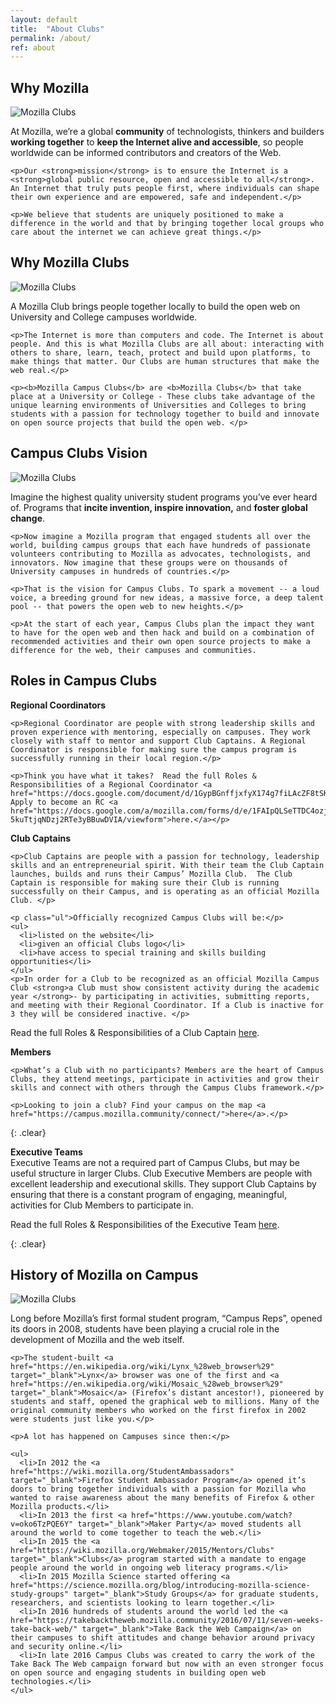 ```yaml
---
layout: default
title:  "About Clubs"
permalink: /about/
ref: about
---
```


## Why Mozilla

<div class="row">
  <div class="col-md-3">
    <img src="{{site.url}}/static/img/photo_clubs1.jpg" alt="Mozilla Clubs" class="img-responsive">
  </div>

  <div class="col-md-9">
    <p>At Mozilla, we’re a global <strong>community</strong> of technologists, thinkers and builders <strong>working together</strong> to <strong>keep the Internet alive and accessible</strong>, so people worldwide can be informed contributors and creators of the Web.</p>

    <p>Our <strong>mission</strong> is to ensure the Internet is a <strong>global public resource, open and accessible to all</strong>. An Internet that truly puts people first, where individuals can shape their own experience and are empowered, safe and independent.</p>

    <p>We believe that students are uniquely positioned to make a difference in the world and that by bringing together local groups who care about the internet we can achieve great things.</p>
  </div>
</div>

## Why Mozilla Clubs

<div class="row">
  <div class="col-md-3">
    <img src="{{site.url}}/static/img/photo_clubs2.jpg" alt="Mozilla Clubs" class="img-responsive">
  </div>

  <div class="col-md-9">
    <p>A Mozilla Club brings people together locally to build the open web on University and College campuses worldwide.</p>

    <p>The Internet is more than computers and code. The Internet is about people. And this is what Mozilla Clubs are all about: interacting with others to share, learn, teach, protect and build upon platforms, to make things that matter. Our Clubs are human structures that make the web real.</p>

    <p><b>Mozilla Campus Clubs</b> are <b>Mozilla Clubs</b> that take place at a University or College - These clubs take advantage of the unique learning environments of Universities and Colleges to bring students with a passion for technology together to build and innovate on open source projects that build the open web. </p>
  </div>
</div>

## Campus Clubs Vision

<div class="row">
  <div class="col-md-3">
    <img src="{{site.url}}/static/img/photo_clubs3.jpg" alt="Mozilla Clubs" class="img-responsive">
  </div>

  <div class="col-md-9">
    <p>Imagine the highest quality university student programs you’ve ever heard of. Programs that <strong>incite invention, inspire innovation,</strong> and <strong>foster global change</strong>.</p>

    <p>Now imagine a Mozilla program that engaged students all over the world, building campus groups that each have hundreds of passionate volunteers contributing to Mozilla as advocates, technologists, and innovators. Now imagine that these groups were on thousands of University campuses in hundreds of countries.</p>

    <p>That is the vision for Campus Clubs. To spark a movement -- a loud voice, a breeding ground for new ideas, a massive force, a deep talent pool -- that powers the open web to new heights.</p>

    <p>At the start of each year, Campus Clubs plan the impact they want to have for the open web and then hack and build on a combination of recommended activities and their own open source projects to make a difference for the web, their campuses and communities.
</p>
  </div>
</div>

## Roles in Campus Clubs

<div class="row activities-table">
  <div class="col-md-4">
    <p><b>Regional Coordinators</b></p>

    <p>Regional Coordinator are people with strong leadership skills and proven experience with mentoring, especially on campuses. They work closely with staff to mentor and support Club Captains. A Regional Coordinator is responsible for making sure the campus program is successfully running in their local region.</p>

    <p>Think you have what it takes?  Read the full Roles & Responsibilities of a Regional Coordinator <a href="https://docs.google.com/document/d/1GypBGnffjxfyX174g7fiLAcZF8tSKC5Xo7Qd4gpC5yM/pub">here</a>. Apply to become an RC <a href="https://docs.google.com/a/mozilla.com/forms/d/e/1FAIpQLSeTTDC4ozjGXIOW1sbXqsxw-5kuTtjqNDzj2RTe3yBBuwDVIA/viewform">here.</a></p>
  </div>

  <div class="col-md-4">
    <p><b>Club Captains</b></p>

    <p>Club Captains are people with a passion for technology, leadership skills and an entrepreneurial spirit. With their team the Club Captain launches, builds and runs their Campus’ Mozilla Club.  The Club Captain is responsible for making sure their Club is running successfully on their Campus, and is operating as an official Mozilla Club. </p>

    <p class="ul">Officially recognized Campus Clubs will be:</p>
    <ul>
      <li>listed on the website</li>
      <li>given an official Clubs logo</li>
      <li>have access to special training and skills building opportunities</li>
    </ul>
    <p>In order for a Club to be recognized as an official Mozilla Campus Club <strong>a Club must show consistent activity during the academic year </strong>- by participating in activities, submitting reports, and meeting with their Regional Coordinator. If a Club is inactive for 3 they will be considered inactive. </p>
   <p>
Read the full Roles & Responsibilities of a Club Captain <a href="https://docs.google.com/document/d/1JE6966a8yc0CBh3Xa9Ce7McKZkxkHvdZg01o5mxUORU/pub">here</a>.</p>
  </div>

  <div class="col-md-4">
    <p><b>Members</b></p>

    <p>What’s a Club with no participants? Members are the heart of Campus Clubs, they attend meetings, participate in activities and grow their skills and connect with others through the Campus Clubs framework.</p>

    <p>Looking to join a club? Find your campus on the map <a href="https://campus.mozilla.community/connect/">here</a>.</p>
  </div>
</div>

{: .clear}
&nbsp;

<p><b>Executive Teams</b><br>
Executive Teams are not a required part of Campus Clubs, but may be useful structure in larger Clubs. Club Executive Members are people with excellent leadership and executional skills. They support Club Captains by ensuring that there is a constant program of engaging, meaningful, activities for Club Members to participate in.
</p>

Read the full Roles & Responsibilities of the Executive Team [here](https://docs.google.com/document/d/1XW0jXnIDUsmCaeB9yqGFeet6XRfOvnmMWGbodAOXwHg/pub).

{: .clear}
&nbsp;

## History of Mozilla on Campus

<div class="row">
  <div class="col-md-3">
    <img src="{{site.url}}/static/img/photo_clubs4.jpg" alt="Mozilla Clubs" class="img-responsive">
  </div>

  <div class="col-md-9">
    <p>Long before Mozilla’s first formal student program, “Campus Reps”, opened its doors in 2008,  students have been playing a crucial role in the development of Mozilla and the web itself.</p>

    <p>The student-built <a href="https://en.wikipedia.org/wiki/Lynx_%28web_browser%29" target="_blank">Lynx</a> browser was one of the first and <a href="https://en.wikipedia.org/wiki/Mosaic_%28web_browser%29" target="_blank">Mosaic</a> (Firefox’s distant ancestor!), pioneered by students and staff, opened the graphical web to millions. Many of the original community members who worked on the first firefox in 2002 were students just like you.</p>

    <p>A lot has happened on Campuses since then:</p>

    <ul>
      <li>In 2012 the <a href="https://wiki.mozilla.org/StudentAmbassadors" target="_blank">Firefox Student Ambassador Program</a> opened it’s doors to bring together individuals with a passion for Mozilla who wanted to raise awareness about the many benefits of Firefox & other Mozilla products.</li>
      <li>In 2013 the first <a href="https://www.youtube.com/watch?v=oko6TzPQE6Y" target="_blank">Maker Party</a> moved students all around the world to come together to teach the web.</li>
      <li>In 2015 the <a href="https://wiki.mozilla.org/Webmaker/2015/Mentors/Clubs" target="_blank">Clubs</a> program started with a mandate to engage people around the world in ongoing web literacy programs.</li>
      <li>In 2015 Mozilla Science started offering <a href="https://science.mozilla.org/blog/introducing-mozilla-science-study-groups" target="_blank">Study Groups</a> for graduate students, researchers, and scientists looking to learn together.</li>
      <li>In 2016 hundreds of students around the world led the <a href="https://takebacktheweb.mozilla.community/2016/07/11/seven-weeks-take-back-web/" target="_blank">Take Back the Web Campaign</a> on their campuses to shift attitudes and change behavior around privacy and security online.</li>
      <li>In late 2016 Campus Clubs was created to carry the work of the Take Back The Web campaign forward but now with an even stronger focus on open source and engaging students in building open web technologies.</li>
    </ul>
  </div>
</div>
